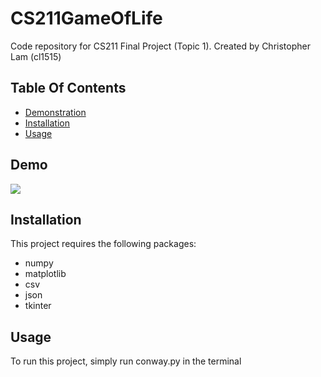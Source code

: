 # CS211GameOfLife
Code repository for CS211 Final Project (Topic 1).
Created by Christopher Lam (cl1515)

## Table Of Contents
- [Demonstration](#demo)
- [Installation](#installation)
- [Usage](#usage)

## Demo
![](https://github.com/christopherlam1016/CS211GameOfLife/blob/main/gamedemo.gif)

## Installation
This project requires the following packages:
- numpy
- matplotlib
- csv
- json
- tkinter

## Usage
To run this project, simply run conway.py in the terminal
